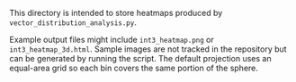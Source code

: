 This directory is intended to store heatmaps produced by `vector_distribution_analysis.py`.

Example output files might include `int3_heatmap.png` or `int3_heatmap_3d.html`.
Sample images are not tracked in the repository but can be generated by running the script. The default projection uses an equal-area grid so each bin covers the same portion of the sphere.
